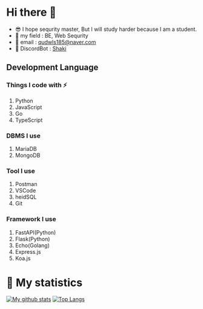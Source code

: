 # Hi there 👋

- :sunglasses: I hope sequrity master, But I will study harder because I am a student.
- :field_hockey: my field : BE, Web Sequrity
- :email: email : qudwls185@naver.com
- :robot: DiscordBot : [Shaki](https://discord.com/api/oauth2/authorize?client_id=700605291196186634&permissions=8&redirect_uri=https%3A%2F%2Fdiscord.com%2Fapi%2Foauth2%2Fauthorize%3Fclient_id%3D700605291196186634%26permissions%3D8%26redirect_uri%3Dhttps%253A%252F%252Fdiscord.com%252Fapi%252Foauth2%252Fauthorize%253Fclient_id%253D700605&scope=bot)
## Development Language
### Things I code with :zap:

1. Python
2. JavaScript
3. Go
4. TypeScript

### DBMS I use
1. MariaDB
2. MongoDB

### Tool I use
1. Postman
2. VSCode
3. heidSQL
4. Git

### Framework I use
1. FastAPI(Python)
2. Flask(Python)
3. Echo(Golang)
4. Express.js
5. Koa.js

# 🎁 My statistics
[![My github stats](https://github-readme-stats.vercel.app/api?username=sunrabbit123&show_icons=true&hide_border=true&count_private=true)](https://github.com/sunrabbit123)
[![Top Langs](https://github-readme-stats.vercel.app/api/top-langs/?username=sunrabbit123&hide_langs_below=0.5)](https://github.com/sunrabbit123)
